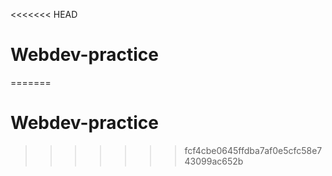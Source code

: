 <<<<<<< HEAD
# Webdev-practice
=======
# Webdev-practice
>>>>>>> fcf4cbe0645ffdba7af0e5cfc58e743099ac652b
